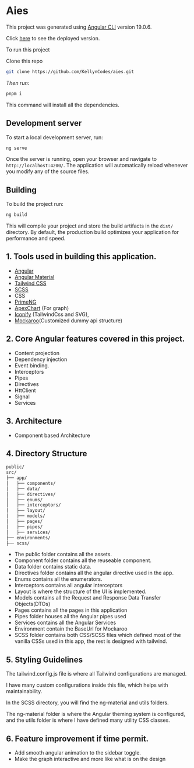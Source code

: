 # Aies


This project was generated using [Angular CLI](https://github.com/angular/angular-cli) version 19.0.6.

Click [here](https://aies-by-kelly.vercel.app/) to see the deployed version.

To run this project
 
 Clone this repo

 ```bash
 git clone https://github.com/KellynCodes/aies.git
 ```

 *Then run:*

```bash
pnpm i 
```

This command will install all the dependencies.

## Development server

To start a local development server, run:

```bash
ng serve
```

Once the server is running, open your browser and navigate to `http://localhost:4200/`. The application will automatically reload whenever you modify any of the source files.

## Building

To build the project run:

```bash
ng build
```

This will compile your project and store the build artifacts in the `dist/` directory. By default, the production build optimizes your application for performance and speed.

## 1. Tools used in building this application.

- [Angular](https://angular.dev/)
- [Angular Material](https://material.angular.io/)
- [Tailwind CSS](https://tailwindcss.com/)
- [SCSS](https://sass-lang.com/documentation/syntax/)
- CSS
- [PrimeNG](https://primeng.org/)
- [ApexChart](https://apexcharts.com/angular-chart-demos/) (For graph)
- [Iconify](https://icon-sets.iconify.design/) (TailwindCss and SVG),
- [Mockaroo](https://www.mockaroo.com/)(Customized dummy api structure)

## 2. Core Angular features covered in this project.

- Content projection
- Dependency injection
- Event binding.
- Interceptors
- Pipes
- Directives
- HttClient
- Signal
- Services

## 3. Architecture

- Component based Architecture

## 4. Directory Structure

```html
public/
src/
├── app/
│   ├── components/
│   ├── data/
│   ├── directives/
│   ├── enums/
│   ├── interceptors/
|   ├── layout/
│   ├── models/
│   ├── pages/
│   ├── pipes/
│   ├── services/
├── environments/
├── scss/
```

- The public folder contains all the assets.
- Component folder contains all the reuseable component.
- Data folder contains static data.
- Directives folder contains all the angular directive used in the app.
- Enums contains all the enumerators.
- Interceptors contains all angular interceptors
- Layout is where the structure of the UI is implemented.
- Models contains all the Request and Response Data Transfer Objects(DTOs)
- Pages contains all the pages in this application
- Pipes folder houses all the Angular pipes used
- Services contains all the Angular Services
- Environment contain the BaseUrl for Mockaroo
- SCSS folder contains both CSS/SCSS files which defined most of the vanilla CSSs used in this app, the rest is designed with tailwind.

## 5. Styling Guidelines

The tailwind.config.js file is where all Tailwind configurations are managed.

I have many custom configurations inside this file, which helps with maintainability.

In the SCSS directory, you will find the ng-material and utils folders.

The ng-material folder is where the Angular theming system is configured, and the utils folder is where I have defined many utility CSS classes.

## 6. Feature improvement if time permit.

- Add smooth angular animation to the sidebar toggle.
- Make the graph interactive and more like what is on the design